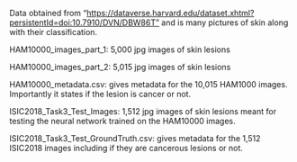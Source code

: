 Data obtained from “https://dataverse.harvard.edu/dataset.xhtml?persistentId=doi:10.7910/DVN/DBW86T” and is many pictures of skin along with their classification.

HAM10000_images_part_1: 5,000 jpg images of skin lesions

HAM10000_images_part_2: 5,015 jpg images of skin lesions

HAM10000_metadata.csv: gives metadata for the 10,015 HAM1000 images.  Importantly it states if the lesion is cancer or not.

ISIC2018_Task3_Test_Images: 1,512 jpg images of skin lesions meant for testing the neural network trained on the HAM10000 images.

ISIC2018_Task3_Test_GroundTruth.csv: gives metadata for the 1,512 ISIC2018 images including if they are cancerous lesions or not.

